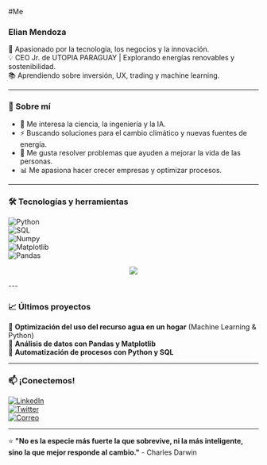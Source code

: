 #Me
### Elian Mendoza   
🚀 Apasionado por la tecnología, los negocios y la innovación.  
💡 CEO Jr. de UTOPIA PARAGUAY | Explorando energías renovables y sostenibilidad.  
📚 Aprendiendo sobre inversión, UX, trading y machine learning.  

---

### 📌 Sobre mí  
- 🔬 Me interesa la ciencia, la ingeniería y la IA.  
- ⚡ Buscando soluciones para el cambio climático y nuevas fuentes de energía.  
- 🎯 Me gusta resolver problemas que ayuden a mejorar la vida de las personas.  
- 📊 Me apasiona hacer crecer empresas y optimizar procesos.  

---

### 🛠️ Tecnologías y herramientas  
![Python](https://img.shields.io/badge/-Python-3776AB?style=flat&logo=python&logoColor=white)  
![SQL](https://img.shields.io/badge/-SQL-4479A1?style=flat&logo=mysql&logoColor=white)  
![Numpy](https://img.shields.io/badge/-NumPy-013243?style=flat&logo=numpy&logoColor=white)  
![Matplotlib](https://img.shields.io/badge/-Matplotlib-11557C?style=flat&logo=python&logoColor=white)  
![Pandas](https://img.shields.io/badge/-Pandas-150458?style=flat&logo=pandas&logoColor=white)  

<p align="center">
  <img src="https://capsule-render.vercel.app/api?text=Hey Everyone!🕹️&animation=fadeIn&type=waving&color=gradient&height=100"/>
</p>
---

### 📈 Últimos proyectos  
🔹 **Optimización del uso del recurso agua en un hogar** (Machine Learning & Python)  
🔹 **Análisis de datos con Pandas y Matplotlib**  
🔹 **Automatización de procesos con Python y SQL**  

---

### 📫 ¡Conectemos!  
[![LinkedIn](https://img.shields.io/badge/-LinkedIn-0077B5?style=flat&logo=linkedin&logoColor=white)](https://www.linkedin.com/)  
[![Twitter](https://img.shields.io/badge/-Twitter-1DA1F2?style=flat&logo=twitter&logoColor=white)](https://twitter.com/)  
[![Correo](https://img.shields.io/badge/-Email-D14836?style=flat&logo=gmail&logoColor=white)](mailto:tuemail@gmail.com)  

---

⭐ **"No es la especie más fuerte la que sobrevive, ni la más inteligente, sino la que mejor responde al cambio."** - Charles Darwin  
